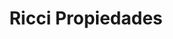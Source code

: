 ---
title: "Ricci Propiedades"
url: /ciudad-autonoma-de-buenos-aires/ricci-propiedades/
shop: agente inmobiliario
---